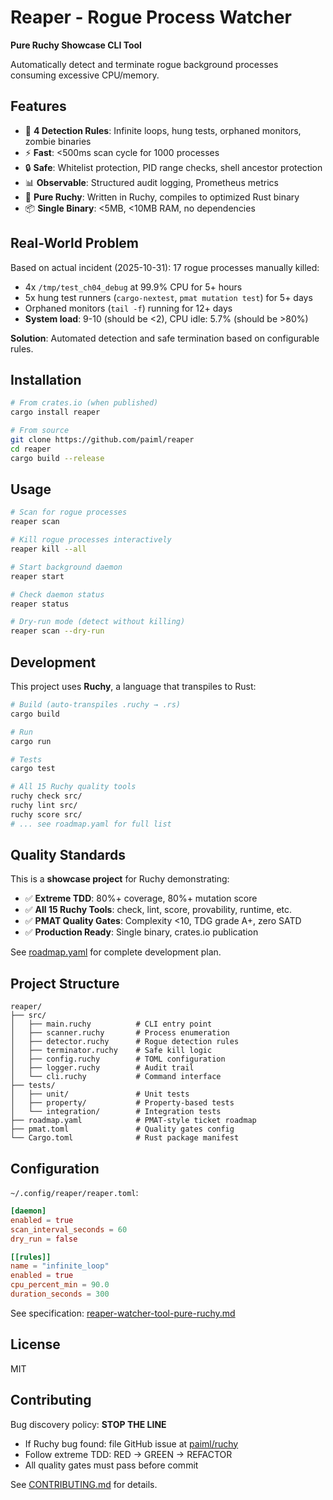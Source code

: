 # Reaper - Rogue Process Watcher

**Pure Ruchy Showcase CLI Tool**

Automatically detect and terminate rogue background processes consuming excessive CPU/memory.

## Features

- 🎯 **4 Detection Rules**: Infinite loops, hung tests, orphaned monitors, zombie binaries
- ⚡ **Fast**: <500ms scan cycle for 1000 processes
- 🔒 **Safe**: Whitelist protection, PID range checks, shell ancestor protection
- 📊 **Observable**: Structured audit logging, Prometheus metrics
- 🦀 **Pure Ruchy**: Written in Ruchy, compiles to optimized Rust binary
- 📦 **Single Binary**: <5MB, <10MB RAM, no dependencies

## Real-World Problem

Based on actual incident (2025-10-31): 17 rogue processes manually killed:
- 4x `/tmp/test_ch04_debug` at 99.9% CPU for 5+ hours
- 5x hung test runners (`cargo-nextest`, `pmat mutation test`) for 5+ days
- Orphaned monitors (`tail -f`) running for 12+ days
- **System load**: 9-10 (should be <2), CPU idle: 5.7% (should be >80%)

**Solution**: Automated detection and safe termination based on configurable rules.

## Installation

```bash
# From crates.io (when published)
cargo install reaper

# From source
git clone https://github.com/paiml/reaper
cd reaper
cargo build --release
```

## Usage

```bash
# Scan for rogue processes
reaper scan

# Kill rogue processes interactively
reaper kill --all

# Start background daemon
reaper start

# Check daemon status
reaper status

# Dry-run mode (detect without killing)
reaper scan --dry-run
```

## Development

This project uses **Ruchy**, a language that transpiles to Rust:

```bash
# Build (auto-transpiles .ruchy → .rs)
cargo build

# Run
cargo run

# Tests
cargo test

# All 15 Ruchy quality tools
ruchy check src/
ruchy lint src/
ruchy score src/
# ... see roadmap.yaml for full list
```

## Quality Standards

This is a **showcase project** for Ruchy demonstrating:

- ✅ **Extreme TDD**: 80%+ coverage, 80%+ mutation score
- ✅ **All 15 Ruchy Tools**: check, lint, score, provability, runtime, etc.
- ✅ **PMAT Quality Gates**: Complexity <10, TDG grade A+, zero SATD
- ✅ **Production Ready**: Single binary, crates.io publication

See [roadmap.yaml](roadmap.yaml) for complete development plan.

## Project Structure

```
reaper/
├── src/
│   ├── main.ruchy          # CLI entry point
│   ├── scanner.ruchy       # Process enumeration
│   ├── detector.ruchy      # Rogue detection rules
│   ├── terminator.ruchy    # Safe kill logic
│   ├── config.ruchy        # TOML configuration
│   ├── logger.ruchy        # Audit trail
│   └── cli.ruchy           # Command interface
├── tests/
│   ├── unit/               # Unit tests
│   ├── property/           # Property-based tests
│   └── integration/        # Integration tests
├── roadmap.yaml            # PMAT-style ticket roadmap
├── pmat.toml               # Quality gates config
└── Cargo.toml              # Rust package manifest
```

## Configuration

`~/.config/reaper/reaper.toml`:

```toml
[daemon]
enabled = true
scan_interval_seconds = 60
dry_run = false

[[rules]]
name = "infinite_loop"
enabled = true
cpu_percent_min = 90.0
duration_seconds = 300
```

See specification: [reaper-watcher-tool-pure-ruchy.md](../ubuntu-config-scripts/docs/specifications/reaper-watcher-tool-pure-ruchy.md)

## License

MIT

## Contributing

Bug discovery policy: **STOP THE LINE**
- If Ruchy bug found: file GitHub issue at [paiml/ruchy](https://github.com/paiml/ruchy)
- Follow extreme TDD: RED → GREEN → REFACTOR
- All quality gates must pass before commit

See [CONTRIBUTING.md](CONTRIBUTING.md) for details.
